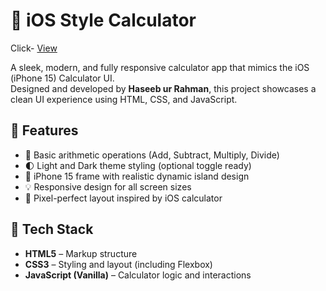 # 📱 iOS Style Calculator

Click- [View](https://haseeb2949j.github.io/Ios-calculator/)

A sleek, modern, and fully responsive calculator app that mimics the iOS (iPhone 15) Calculator UI.  
Designed and developed by **Haseeb ur Rahman**, this project showcases a clean UI experience using HTML, CSS, and JavaScript.

## 🔧 Features

- 🧮 Basic arithmetic operations (Add, Subtract, Multiply, Divide)
- 🌓 Light and Dark theme styling (optional toggle ready)
- 📱 iPhone 15 frame with realistic dynamic island design
- 💡 Responsive design for all screen sizes
- 🎨 Pixel-perfect layout inspired by iOS calculator

## 🚀 Tech Stack

- **HTML5** – Markup structure
- **CSS3** – Styling and layout (including Flexbox)
- **JavaScript (Vanilla)** – Calculator logic and interactions
